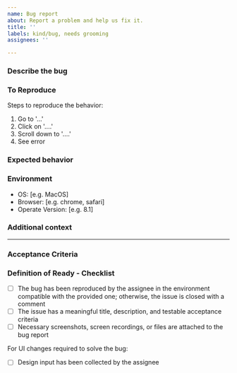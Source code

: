 ```yaml
---
name: Bug report
about: Report a problem and help us fix it.
title: ''
labels: kind/bug, needs grooming
assignees: ''

---
```


### Describe the bug
<!-- A clear and concise description of what the problem/bug is about and what is the current behavior. -->

###  To Reproduce
Steps to reproduce the behavior:
1. Go to '...'
2. Click on '....'
3. Scroll down to '....'
4. See error

<!-- Please attach screenshots, a screen recording, or a file (e.g. the BPMN/DMN/Form file) that has the problem you are describing to help us better debug the respective issue. -->

### Expected behavior
<!-- A clear and concise description of what you expected to happen. -->

### Environment
<!-- Please provide details about the environment you were in when the problem occurred. -->
 - OS: [e.g. MacOS]
 - Browser: [e.g. chrome, safari]
 - Operate Version: [e.g. 8.1]

### Additional context
<!-- Please add any other context about the problem. Here you can also provide us some data that you used while the bug happen like **json** file or specific **BPMN**. -->

---------------------------------------------------------------------------------------------
<!-- As the creator of the issue, you don't have to fill anything below this line, but the assignee will take care of this as part of Backlog grooming. -->

### Acceptance Criteria
<!-- the assignee will fill the Acceptance Criteria. -->

### Definition of Ready - Checklist
<!-- the assignee will check the DOR. -->

- [ ] The bug has been reproduced by the assignee in the environment compatible with the provided one; otherwise, the issue is closed with a comment
- [ ] The issue has a meaningful title, description, and testable acceptance criteria
- [ ] Necessary screenshots, screen recordings, or files are attached to the bug report

For UI changes required to solve the bug:

- [ ] Design input has been collected by the assignee
